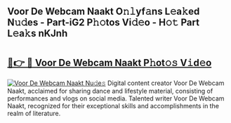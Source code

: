 ## Voor De Webcam Naakt O𝚗𝚕yf𝚊ns L𝚎a𝚔ed N𝚞𝚍es - Part-iG2 P𝚑𝚘tos Vi𝚍𝚎o - H𝚘𝚝 Part L𝚎a𝚔s nKJnh

# <h2><a href="http://kf0j8q.oniu.top/?m=Voor+De+Webcam+Naakt">🔗👉 🔴 Voor De Webcam Naakt P𝚑ot𝚘𝚜 V𝚒d𝚎o</a></h2>

[![Voor De Webcam Naakt Nu𝚍e𝚜](https://i.imgur.com/0qMVB7G.gif)](http://kf0j8q.oniu.top/?m=Voor+De+Webcam+Naakt)
Digital content creator Voor De Webcam Naakt, acclaimed for sharing dance and lifestyle material, consisting of performances and vlogs on social media. Talented writer Voor De Webcam Naakt, recognized for their exceptional skills and accomplishments in the realm of literature.  
